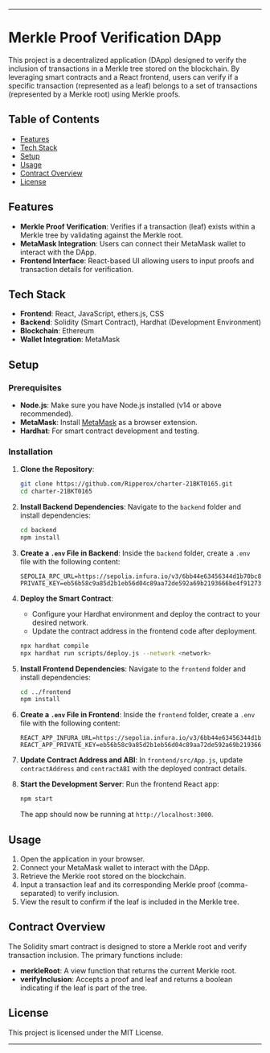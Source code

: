 
---

# Merkle Proof Verification DApp

This project is a decentralized application (DApp) designed to verify the inclusion of transactions in a Merkle tree stored on the blockchain. By leveraging smart contracts and a React frontend, users can verify if a specific transaction (represented as a leaf) belongs to a set of transactions (represented by a Merkle root) using Merkle proofs. 

## Table of Contents

- [Features](#features)
- [Tech Stack](#tech-stack)
- [Setup](#setup)
- [Usage](#usage)
- [Contract Overview](#contract-overview)
- [License](#license)

## Features

- **Merkle Proof Verification**: Verifies if a transaction (leaf) exists within a Merkle tree by validating against the Merkle root.
- **MetaMask Integration**: Users can connect their MetaMask wallet to interact with the DApp.
- **Frontend Interface**: React-based UI allowing users to input proofs and transaction details for verification.

## Tech Stack

- **Frontend**: React, JavaScript, ethers.js, CSS
- **Backend**: Solidity (Smart Contract), Hardhat (Development Environment)
- **Blockchain**: Ethereum
- **Wallet Integration**: MetaMask

## Setup

### Prerequisites

- **Node.js**: Make sure you have Node.js installed (v14 or above recommended).
- **MetaMask**: Install [MetaMask](https://metamask.io/) as a browser extension.
- **Hardhat**: For smart contract development and testing.

### Installation

1. **Clone the Repository**:
   ```bash
   git clone https://github.com/Ripperox/charter-21BKT0165.git
   cd charter-21BKT0165
   ```

2. **Install Backend Dependencies**:
   Navigate to the `backend` folder and install dependencies:
   ```bash
   cd backend
   npm install
   ```

3. **Create a `.env` File in Backend**:
   Inside the `backend` folder, create a `.env` file with the following content:
   ```plaintext
   SEPOLIA_RPC_URL=https://sepolia.infura.io/v3/6bb44e63456344d1b70bc87e435ad0d5
   PRIVATE_KEY=eb56b58c9a85d2b1eb56d04c89aa72de592a69b2193666be4f91273216a3c3a6
   ```

4. **Deploy the Smart Contract**:
   - Configure your Hardhat environment and deploy the contract to your desired network.
   - Update the contract address in the frontend code after deployment.
   ```bash
   npx hardhat compile
   npx hardhat run scripts/deploy.js --network <network>
   ```

5. **Install Frontend Dependencies**:
   Navigate to the `frontend` folder and install dependencies:
   ```bash
   cd ../frontend
   npm install
   ```

6. **Create a `.env` File in Frontend**:
   Inside the `frontend` folder, create a `.env` file with the following content:
   ```plaintext
   REACT_APP_INFURA_URL=https://sepolia.infura.io/v3/6bb44e63456344d1b70bc87e435ad0d5
   REACT_APP_PRIVATE_KEY=eb56b58c9a85d2b1eb56d04c89aa72de592a69b2193666be4f91273216a3c3a6
   ```

7. **Update Contract Address and ABI**:
   In `frontend/src/App.js`, update `contractAddress` and `contractABI` with the deployed contract details.

8. **Start the Development Server**:
   Run the frontend React app:
   ```bash
   npm start
   ```

   The app should now be running at `http://localhost:3000`.

## Usage

1. Open the application in your browser.
2. Connect your MetaMask wallet to interact with the DApp.
3. Retrieve the Merkle root stored on the blockchain.
4. Input a transaction leaf and its corresponding Merkle proof (comma-separated) to verify inclusion.
5. View the result to confirm if the leaf is included in the Merkle tree.

## Contract Overview

The Solidity smart contract is designed to store a Merkle root and verify transaction inclusion. The primary functions include:

- **merkleRoot**: A view function that returns the current Merkle root.
- **verifyInclusion**: Accepts a proof and leaf and returns a boolean indicating if the leaf is part of the tree.

## License

This project is licensed under the MIT License.

--- 

